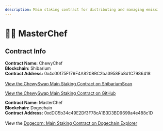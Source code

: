 ```yaml
---
description: Main staking contract for distributing and managing emissions
---
```


# 👨🍳 MasterChef

## Contract Info



**Contract Name:** ChewyChef\
**Blockchain:** Shibarium\
**Contract Address:** 0x4c00f75F179F4A8208BC2ba3958Eb8d1C7986418\
\
[View the ChewySwap Main Staking Contract on ShibariumScan](https://www.shibariumscan.io/address/0x4c00f75F179F4A8208BC2ba3958Eb8d1C7986418?tab=contract)

[View the ChewySwap Main Staking Contract on GitHub](https://github.com/ChewySwap/chewyswap-contracts/blob/main/ChewyChef.sol)



**Contract Name:** MasterChef\
**Blockchain:** Dogechain\
**Contract Address:** 0xdDC5b34c49E2Df3F78cA1B3D3BD9699a4e488c1D\
\
View the [Dogecorn: Main Staking Contract on Dogechain Explorer](https://explorer.dogechain.dog/address/0xdDC5b34c49E2Df3F78cA1B3D3BD9699a4e488c1D/contracts#address-tabs)

